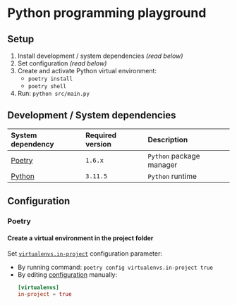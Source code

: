 # Python programming playground

## Setup

1. Install development / system dependencies _(read below)_
2. Set configuration _(read below)_
3. Create and activate Python virtual environment:
   - `poetry install`
   - `poetry shell`
4. Run: `python src/main.py`

## Development / System dependencies

| System dependency                   | Required version | Description              |
| :---------------------------------- | :--------------- | :----------------------- |
| [Poetry](https://python-poetry.org) | `1.6.x`          | `Python` package manager |
| [Python](https://python.org)        | `3.11.5`         | `Python` runtime         |

## Configuration

### Poetry

#### Create a virtual environment in the project folder

Set [`virtualenvs.in-project`](https://python-poetry.org/docs/configuration#virtualenvsin-project)
configuration parameter:

- By running command: `poetry config virtualenvs.in-project true`
- By editing [configuration](https://python-poetry.org/docs/configuration/#config-directory)
  manually:
  ```toml
  [virtualenvs]
  in-project = true
  ```
